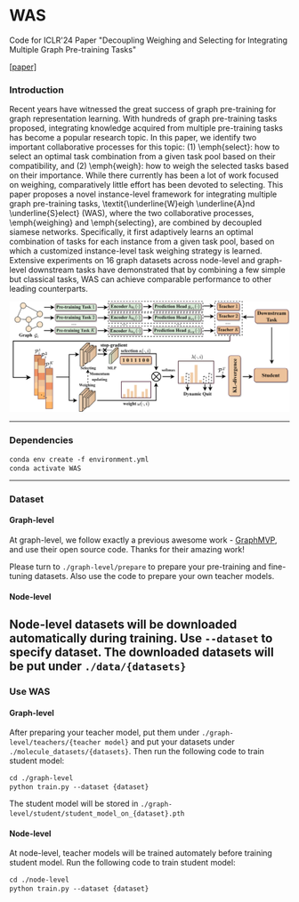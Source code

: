 # WAS
Code for ICLR'24 Paper "Decoupling Weighing and Selecting for Integrating Multiple Graph Pre-training Tasks" 

[[paper]](https://openreview.net/forum?id=c85tdYOOju)


### Introduction
Recent years have witnessed the great success of graph pre-training for graph representation learning. With hundreds of graph pre-training tasks proposed, integrating knowledge acquired from multiple pre-training tasks has become a popular research topic. In this paper, we identify two important collaborative processes for this topic: (1) \emph{select}: how to select an optimal task combination from a given task pool based on their compatibility, and (2) \emph{weigh}: how to weigh the selected tasks based on their importance. While there currently has been a lot of work focused on weighing, comparatively little effort has been devoted to selecting. This paper proposes a novel instance-level framework for integrating multiple graph pre-training tasks,
\textit{\underline{W}eigh \underline{A}nd \underline{S}elect} (WAS), where the two collaborative processes, \emph{weighing} and \emph{selecting}, are combined by decoupled siamese networks. Specifically, it first adaptively learns an optimal combination of tasks for each instance from a given task pool, based on which a customized instance-level task weighing strategy is learned. Extensive experiments on 16 graph datasets across node-level and graph-level downstream tasks have demonstrated that by combining a few simple but classical tasks, WAS can achieve comparable performance to other leading counterparts.

<p align="center">
  <img src='./figure/framework.png' width="800">
</p>

---

### Dependencies
```
conda env create -f environment.yml
conda activate WAS
```

---

### Dataset
#### Graph-level

At graph-level, we follow exactly a previous awesome work - [GraphMVP](https://chao1224.github.io/GraphMVP), and use their open source code. Thanks for their amazing work!

Please turn to `./graph-level/prepare` to prepare your pre-training and fine-tuning datasets. Also use the code to prepare your own teacher models.

#### Node-level

Node-level datasets will be downloaded automatically during training. Use `--dataset` to specify dataset.
The downloaded datasets will be put under  `./data/{datasets}`
---
### Use WAS
#### Graph-level
After preparing your teacher model, put them under `./graph-level/teachers/{teacher model}` and put your datasets under `./molecule_datasets/{datasets}`.
Then run the following code to train student model:
```
cd ./graph-level
python train.py --dataset {dataset}
```

The student model will be stored in `./graph-level/student/student_model_on_{dataset}.pth`

#### Node-level
At node-level, teacher models will be trained automately before training student model.
Run the following code to train student model:
```
cd ./node-level
python train.py --dataset {dataset}
```


